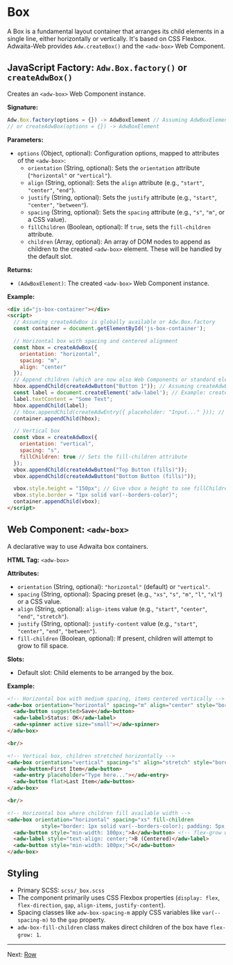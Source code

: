 # Box

A Box is a fundamental layout container that arranges its child elements in a single line, either horizontally or vertically. It's based on CSS Flexbox. Adwaita-Web provides `Adw.createBox()` and the `<adw-box>` Web Component.

## JavaScript Factory: `Adw.Box.factory()` or `createAdwBox()`

Creates an `<adw-box>` Web Component instance.

**Signature:**

```javascript
Adw.Box.factory(options = {}) -> AdwBoxElement // Assuming AdwBoxElement is the class for <adw-box>
// or createAdwBox(options = {}) -> AdwBoxElement
```

**Parameters:**

*   `options` (Object, optional): Configuration options, mapped to attributes of the `<adw-box>`:
    *   `orientation` (String, optional): Sets the `orientation` attribute (`"horizontal"` or `"vertical"`).
    *   `align` (String, optional): Sets the `align` attribute (e.g., `"start"`, `"center"`, `"end"`).
    *   `justify` (String, optional): Sets the `justify` attribute (e.g., `"start"`, `"center"`, `"between"`).
    *   `spacing` (String, optional): Sets the `spacing` attribute (e.g., `"s"`, `"m"`, or a CSS value).
    *   `fillChildren` (Boolean, optional): If `true`, sets the `fill-children` attribute.
    *   `children` (Array<Node>, optional): An array of DOM nodes to append as children to the created `<adw-box>` element. These will be handled by the default slot.

**Returns:**

*   `(AdwBoxElement)`: The created `<adw-box>` Web Component instance.

**Example:**

```html
<div id="js-box-container"></div>
<script>
  // Assuming createAdwBox is globally available or Adw.Box.factory
  const container = document.getElementById('js-box-container');

  // Horizontal box with spacing and centered alignment
  const hbox = createAdwBox({
    orientation: "horizontal",
    spacing: "m",
    align: "center"
  });
  // Append children (which are now also Web Components or standard elements)
  hbox.appendChild(createAdwButton("Button 1")); // Assuming createAdwButton exists
  const label = document.createElement('adw-label'); // Example: createAdwLabel might not exist yet
  label.textContent = "Some Text";
  hbox.appendChild(label);
  // hbox.appendChild(createAdwEntry({ placeholder: "Input..." })); // If createAdwEntry exists
  container.appendChild(hbox);

  // Vertical box
  const vbox = createAdwBox({
    orientation: "vertical",
    spacing: "s",
    fillChildren: true // Sets the fill-children attribute
  });
  vbox.appendChild(createAdwButton("Top Button (fills)"));
  vbox.appendChild(createAdwButton("Bottom Button (fills)"));

  vbox.style.height = "150px"; // Give vbox a height to see fillChildren effect
  vbox.style.border = "1px solid var(--borders-color)";
  container.appendChild(vbox);
</script>
```

## Web Component: `<adw-box>`

A declarative way to use Adwaita box containers.

**HTML Tag:** `<adw-box>`

**Attributes:**

*   `orientation` (String, optional): `"horizontal"` (default) or `"vertical"`.
*   `spacing` (String, optional): Spacing preset (e.g., `"xs"`, `"s"`, `"m"`, `"l"`, `"xl"`) or a CSS value.
*   `align` (String, optional): `align-items` value (e.g., `"start"`, `"center"`, `"end"`, `"stretch"`).
*   `justify` (String, optional): `justify-content` value (e.g., `"start"`, `"center"`, `"end"`, `"between"`).
*   `fill-children` (Boolean, optional): If present, children will attempt to grow to fill space.

**Slots:**

*   Default slot: Child elements to be arranged by the box.

**Example:**

```html
<!-- Horizontal box with medium spacing, items centered vertically -->
<adw-box orientation="horizontal" spacing="m" align="center" style="border: 1px solid var(--borders-color); padding: 5px;">
  <adw-button suggested>Save</adw-button>
  <adw-label>Status: OK</adw-label>
  <adw-spinner active size="small"></adw-spinner>
</adw-box>

<br/>

<!-- Vertical box, children stretched horizontally -->
<adw-box orientation="vertical" spacing="s" align="stretch" style="border: 1px solid var(--borders-color); padding: 5px; width: 200px;">
  <adw-button>First Item</adw-button>
  <adw-entry placeholder="Type here..."></adw-entry>
  <adw-button flat>Last Item</adw-button>
</adw-box>

<br/>

<!-- Horizontal box where children fill available width -->
<adw-box orientation="horizontal" spacing="xs" fill-children
           style="border: 1px solid var(--borders-color); padding: 5px; width: 100%;">
  <adw-button style="min-width: 100px;">A</adw-button> <!-- flex-grow will be applied -->
  <adw-label style="text-align: center;">B (Centered)</adw-label>
  <adw-button style="min-width: 100px;">C</adw-button>
</adw-box>
```

## Styling

*   Primary SCSS: `scss/_box.scss`
*   The component primarily uses CSS Flexbox properties (`display: flex`, `flex-direction`, `gap`, `align-items`, `justify-content`).
*   Spacing classes like `adw-box-spacing-m` apply CSS variables like `var(--spacing-m)` to the `gap` property.
*   `adw-box-fill-children` class makes direct children of the box have `flex-grow: 1`.

---
Next: [Row](./row.md)
